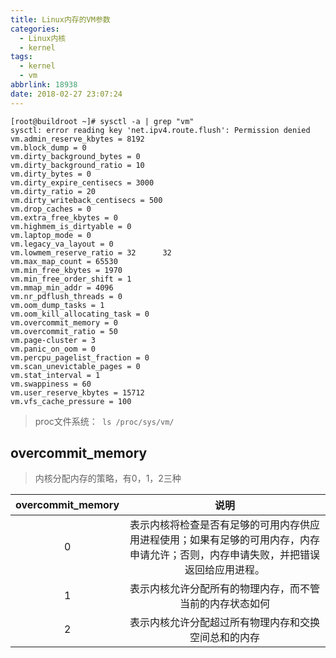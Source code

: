 ```yaml
---
title: Linux内存的VM参数
categories:
  - Linux内核
  - kernel
tags:
  - kernel
  - vm
abbrlink: 18938
date: 2018-02-27 23:07:24
---
```


```
[root@buildroot ~]# sysctl -a | grep "vm"
sysctl: error reading key 'net.ipv4.route.flush': Permission denied
vm.admin_reserve_kbytes = 8192
vm.block_dump = 0
vm.dirty_background_bytes = 0
vm.dirty_background_ratio = 10
vm.dirty_bytes = 0
vm.dirty_expire_centisecs = 3000
vm.dirty_ratio = 20
vm.dirty_writeback_centisecs = 500
vm.drop_caches = 0
vm.extra_free_kbytes = 0
vm.highmem_is_dirtyable = 0
vm.laptop_mode = 0
vm.legacy_va_layout = 0
vm.lowmem_reserve_ratio = 32      32
vm.max_map_count = 65530
vm.min_free_kbytes = 1970
vm.min_free_order_shift = 1
vm.mmap_min_addr = 4096
vm.nr_pdflush_threads = 0
vm.oom_dump_tasks = 1
vm.oom_kill_allocating_task = 0
vm.overcommit_memory = 0
vm.overcommit_ratio = 50
vm.page-cluster = 3
vm.panic_on_oom = 0
vm.percpu_pagelist_fraction = 0
vm.scan_unevictable_pages = 0
vm.stat_interval = 1
vm.swappiness = 60
vm.user_reserve_kbytes = 15712
vm.vfs_cache_pressure = 100
```
>proc文件系统：` ls /proc/sys/vm/`

<!--more-->

## overcommit_memory

>内核分配内存的策略，有0，1，2三种

| overcommit_memory |	说明	|
| :---------------: | :-------: |
|          0        | 表示内核将检查是否有足够的可用内存供应用进程使用；如果有足够的可用内存，内存申请允许；否则，内存申请失败，并把错误返回给应用进程。|
|          1        | 表示内核允许分配所有的物理内存，而不管当前的内存状态如何|
|          2        | 表示内核允许分配超过所有物理内存和交换空间总和的内存|





